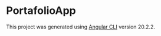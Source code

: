 # PortafolioApp

This project was generated using [Angular CLI](https://github.com/angular/angular-cli) version 20.2.2.
